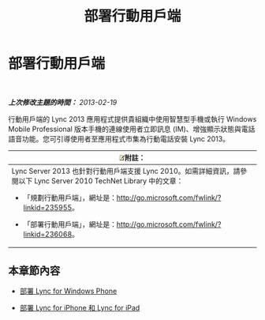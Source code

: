 ﻿---
title: 部署行動用戶端
TOCTitle: 部署行動用戶端
ms:assetid: f6e237f8-f38c-4812-8fd8-c5202e7c4045
ms:mtpsurl: https://technet.microsoft.com/zh-tw/library/Hh691005(v=OCS.15)
ms:contentKeyID: 49292843
ms.date: 08/24/2015
mtps_version: v=OCS.15
ms.translationtype: HT
---

# 部署行動用戶端

 

_**上次修改主題的時間：** 2013-02-19_

行動用戶端的 Lync 2013 應用程式提供貴組織中使用智慧型手機或執行 Windows Mobile Professional 版本手機的連線使用者立即訊息 (IM)、增強顯示狀態與電話語音功能。您可引導使用者至應用程式市集為行動電話安裝 Lync 2013。

<table>
<colgroup>
<col style="width: 100%" />
</colgroup>
<thead>
<tr class="header">
<th><img src="images/Gg398811.note(OCS.15).gif" title="note" alt="note" />附註：</th>
</tr>
</thead>
<tbody>
<tr class="odd">
<td>Lync Server 2013 也針對行動用戶端支援 Lync 2010。如需詳細資訊，請參閱以下 Lync Server 2010 TechNet Library 中的文章：
<ul>
<li><p>「規劃行動用戶端」，網址是：<a href="http://go.microsoft.com/fwlink/?linkid=235955" class="uri">http://go.microsoft.com/fwlink/?linkid=235955</a>。</p></li>
<li><p>「部署行動用戶端」，網址是：<a href="http://go.microsoft.com/fwlink/?linkid=236068" class="uri">http://go.microsoft.com/fwlink/?linkid=236068</a>。</p></li>
</ul></td>
</tr>
</tbody>
</table>


## 本章節內容

  - [部署 Lync for Windows Phone](lync-server-2013-deploying-lync-for-windows-phone.md)

  - [部署 Lync for iPhone 和 Lync for iPad](lync-server-2013-deploying-lync-for-iphone-and-ipad.md)

